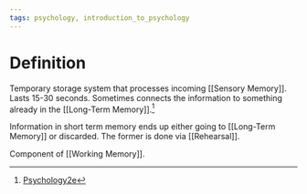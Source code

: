 ```yaml
---
tags: psychology, introduction_to_psychology
---
```


# Definition

Temporary storage system that processes incoming [[Sensory Memory]]. Lasts 15-30 seconds. Sometimes connects the information to something already in the [[Long-Term Memory]].[^1]

Information in short term memory ends up either going to [[Long-Term Memory]] or discarded. The former is done via [[Rehearsal]].

Component of [[Working Memory]].

[^1]: [Psychology2e](zotero://open-pdf/library/items/SSTBV7L5?page=263)